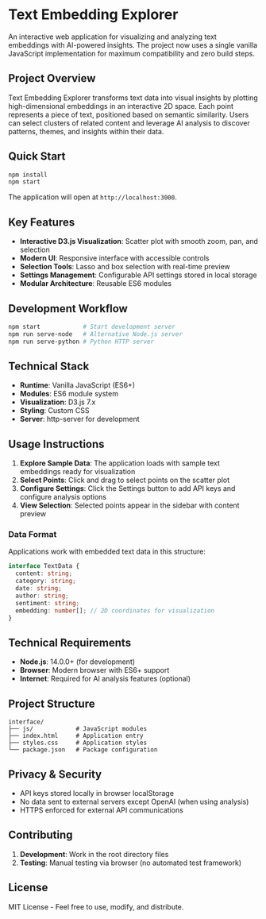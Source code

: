 # Text Embedding Explorer

An interactive web application for visualizing and analyzing text embeddings with AI-powered insights. The project now uses a single vanilla JavaScript implementation for maximum compatibility and zero build steps.

## Project Overview

Text Embedding Explorer transforms text data into visual insights by plotting high-dimensional embeddings in an interactive 2D space. Each point represents a piece of text, positioned based on semantic similarity. Users can select clusters of related content and leverage AI analysis to discover patterns, themes, and insights within their data.

## Quick Start

```bash
npm install
npm start
```

The application will open at `http://localhost:3000`.

## Key Features

- **Interactive D3.js Visualization**: Scatter plot with smooth zoom, pan, and selection
- **Modern UI**: Responsive interface with accessible controls
- **Selection Tools**: Lasso and box selection with real-time preview
- **Settings Management**: Configurable API settings stored in local storage
- **Modular Architecture**: Reusable ES6 modules

## Development Workflow

```bash
npm start            # Start development server
npm run serve-node   # Alternative Node.js server
npm run serve-python # Python HTTP server
```

## Technical Stack

- **Runtime**: Vanilla JavaScript (ES6+)
- **Modules**: ES6 module system
- **Visualization**: D3.js 7.x
- **Styling**: Custom CSS
- **Server**: http-server for development

## Usage Instructions

1. **Explore Sample Data**: The application loads with sample text embeddings ready for visualization
2. **Select Points**: Click and drag to select points on the scatter plot
3. **Configure Settings**: Click the Settings button to add API keys and configure analysis options
4. **View Selection**: Selected points appear in the sidebar with content preview

### Data Format

Applications work with embedded text data in this structure:

```typescript
interface TextData {
  content: string;
  category: string;
  date: string;
  author: string;
  sentiment: string;
  embedding: number[]; // 2D coordinates for visualization
}
```

## Technical Requirements

- **Node.js**: 14.0.0+ (for development)
- **Browser**: Modern browser with ES6+ support
- **Internet**: Required for AI analysis features (optional)

## Project Structure

```
interface/
├── js/            # JavaScript modules
├── index.html     # Application entry
├── styles.css     # Application styles
└── package.json   # Package configuration
```

## Privacy & Security

- API keys stored locally in browser localStorage
- No data sent to external servers except OpenAI (when using analysis)
- HTTPS enforced for external API communications

## Contributing

1. **Development**: Work in the root directory files
2. **Testing**: Manual testing via browser (no automated test framework)

## License

MIT License - Feel free to use, modify, and distribute.
